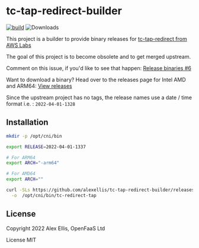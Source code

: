 # tc-tap-redirect-builder

[![build](https://github.com/alexellis/tc-tap-redirect-builder/actions/workflows/build.yml/badge.svg)](https://github.com/alexellis/tc-tap-redirect-builder/actions/workflows/build.yml) ![Downloads](https://img.shields.io/github/downloads/alexellis/tc-tap-redirect-builder/total)

This project is a builder to provide binary releases for [tc-tap-redirect from AWS Labs](https://github.com/awslabs/tc-redirect-tap/)

The goal of this project is to become obsolete and to get merged upstream.

Comment on this issue, if you'd like to see that happen: [Release binaries #6](https://github.com/awslabs/tc-redirect-tap/issues/6)

Want to download a binary? Head over to the releases page for Intel AMD and ARM64: [View releases](https://github.com/alexellis/tc-tap-redirect-builder/releases)

Since the upstream project has no tags, the release names use a date / time format i.e. : `2022-04-01-1328`

## Installation

```bash
mkdir -p /opt/cni/bin

export RELEASE=2022-04-01-1337

# For ARM64
export ARCH="-arm64"

# For AMD64
export ARCH=""

curl -SLs https://github.com/alexellis/tc-tap-redirect-builder/releases/download/$RELEASE/tc-redirect-tap$ARCH \
  -o  /opt/cni/bin/tc-redirect-tap
```

## License

Copyright 2022 Alex Ellis, OpenFaaS Ltd

License MIT
